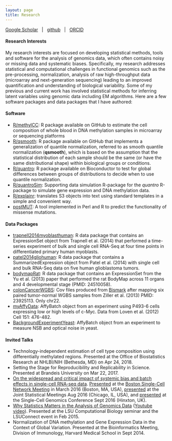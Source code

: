 ```yaml
---
layout: page
title: Research
---
```


[Google Scholar](http://scholar.google.com/citations?user=4T4qnL4AAAAJ) &nbsp; | &nbsp; 
[github](https://github.com/stephaniehicks)  &nbsp; | &nbsp; 
[ORCID](http://orcid.org/0000-0002-7858-0231)

#### Research Interests
My research interests are focused on developing statistical methods, tools and software for the analysis of genomics data, which often contains noisy or missing data and systematic biases. Specifically, my research addresses statistical and computational challenges in functional genomics such as the pre-processing, normalization, analysis of raw high-throughput data (microarray and next-generation sequencing) leading to an improved quantification and understanding of biological variability. Some of my previous and current work has involved statistical methods for inferring latent variables using genomic data including EM algorithms. Here are a few software packages and data packages that I have authored:


#### Software
- [R/methylCC](https://github.com/stephaniehicks/methylCC): R package available on GitHub to estimate the cell composition of whole blood in DNA methylation samples in microarray or sequencing platforms
- [R/qsmooth](https://github.com/stephaniehicks/qsmooth): R package available on GitHub that implements a generalization of quantile normalization, referred to as smooth quantile normalization (**qsmooth**), which is based on the assumption that the statistical distribution of each sample should be the same (or have the same distributional shape) within biological groups or conditions. 
- [R/quantro](http://www.bioconductor.org/packages/release/bioc/html/quantro.html): R package available on Bioconductor to test for global differences between groups of distributions to decide when to use quantile normalization.
- [R/quantroSim](https://github.com/stephaniehicks/quantroSim): Supporting data simulation R-package for the *quantro* R-package 
to simulate gene expression and DNA methylation data.
- [R/explainr](https://github.com/hilaryparker/explainr): translates S3 objects into text using standard templates in a simple and convenient way. 
- [postMUT](https://github.com/stephaniehicks/postMUT): A tool implemented in Perl and R to predict the functionality of missense mutations.


#### Data Packages

- [trapnell2014myoblasthuman](https://github.com/stephaniehicks/trapnell2014myoblasthuman): R data package that contains an ExpressionSet object from Trapnell et al. (2014) that performed a time-series experiment of bulk and single cell RNA-Seq at four time points in differentiated primary human myoblasts. 
- [patel2014gliohuman](https://github.com/willtownes/patel2014gliohuman): R data package that contains a SummarizedExpression object from Patel et al. (2014) with single cell and bulk RNA-Seq data on five human glioblastoma tumors. 
- [bodymapRat](https://github.com/stephaniehicks/bodymapRat): R data package that contains an ExpressionSet from the Yu et al. (2013) paper that performed the rat BodyMap across 11 organs and 4 developmental stage (PMID: 24510058). 
- [colonCancerWGBS](https://github.com/genomicsclass/colonCancerWGBS): Cov files produced from [Bismark](http://www.bioinformatics.babraham.ac.uk/projects/bismark/) after mapping six paired tumor-normal WGBS samples from Ziller et al. (2013) PMID: 23925113. Only chr22. 
- [myAffyData](https://github.com/stephaniehicks/mycAffyData): AffyBatch object from an experiment using P493-6 cells expressing low or high levels of c-Myc. Data from Loven et al. (2012) Cell 151: 476-482.
- [BackgroundExperimentYeast](https://github.com/stephaniehicks/BackgroundExperimentYeast): AffyBatch object from an experiment to measure NSB and optical noise in yeast.

#### Invited Talks
- Technology-independent estimation of cell type composition using differentially methylated regions. Presented at the Office of Biostatistics Research at NHLBI/NIH (Bethesda, MD) on Apr 24, 2018. 
- Setting the Stage for Reproducibility and Replicability in Science. Presented at Brandeis University on Mar 22, 2017. 	
- [On the widespread and critical impact of systemic bias and batch effects in single-cell RNA-seq data](https://speakerdeck.com/stephaniehicks/towards-progress-in-batch-effects-and-biases-in-single-cell-rna-seq-data). [Presented](http://hsci.harvard.edu/event/widespread-and-critical-impact-systemic-bias-and-batch-effects-single-cell-rna-seq-data?delta=0) at the [Boston Single-Cell Network Meeting](http://www.singlecellnetwork.org) in March 2016 (Boston, MA, USA), [presented](https://www.amstat.org/meetings/jsm/2016/onlineprogram/MainSearchResults.cfm) at the Joint Statistical Meetings Aug 2016 (Chicago, IL, USA), and [presented](https://coursesandconferences.wellcomegenomecampus.org/events/item.aspx?e=596) at the Single-Cell Genomics Conference Sept 2016 (Hinxton, UK). 
- [Why Statistics Matters in the Analysis of Genomics Data](https://speakerdeck.com/stephaniehicks/why-statistics-matters-in-the-analysis-of-genomics-data) ([Youtube video](https://www.youtube.com/watch?v=3EVtJPz4kCI)). Presented at the LSU Computational Biology seminar and the LSUConnect event in Feb 2015. 
- Normalization of DNA methylation and Gene Expression Data in the Context of Global Variation. Presented at the Bioinformatics Meeting, Division of Immunology, Harvard Medical School in Sept 2014. 
